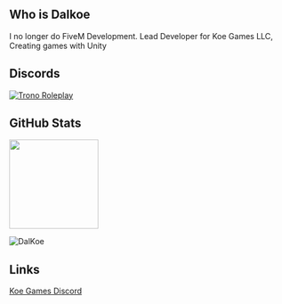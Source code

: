 ## Who is Dalkoe
I no longer do FiveM Development.
Lead Developer for Koe Games LLC, Creating games with Unity
<br>

## Discords

[![Trono Roleplay](https://discord.com/api/guilds/1065241256248225792/widget.png?style=banner2)](https://discord.gg/s2BdJzuQsd)

## GitHub Stats
<p align="left">
  <img height="160rem" src="https://github-readme-stats-eight-theta.vercel.app/api?username=DalKoe&layout=compact&show_icons=true&include_all_commits=true&hide_border=true&count_private=true&title_color=ff64da&icon_color=a960ff&text_color=ffffff&bg_color=291B3E"/>
</p>

<p align="left"> <img src="https://komarev.com/ghpvc/?username=DalKoe&label=Views&color=blue&style=plastic" alt="DalKoe" /> </p>

## Links
[Koe Games Discord](https://discord.gg/s2BdJzuQsd)
